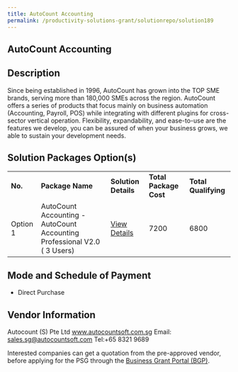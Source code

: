 ```yaml
---
title: AutoCount Accounting
permalink: /productivity-solutions-grant/solutionrepo/solution189
---
```


## AutoCount Accounting

## Description

Since being established in 1996, AutoCount has grown into the TOP SME brands, serving more than 180,000 SMEs across the region. AutoCount offers a series of products that focus mainly on business automation (Accounting, Payroll, POS) while integrating with different plugins for cross-sector vertical operation. Flexibility, expandability, and ease-to-use are the features we develop, you can be assured of when your business grows, we able to sustain your development needs.


## Solution Packages Option(s)

<table>
<tr>
<td><b>No.</b></td>
<td><b>Package Name</b></td>
<td><b>Solution Details</b></td>
<td><b>Total Package Cost</b></td>
<td><b>Total Qualifying</b></td>
</tr>
<tr>
<td>Option 1</td>
<td>AutoCount Accounting - AutoCount Accounting Professional V2.0 ( 3 Users)</td>
<td><a href='https://www.gobusiness.gov.sg/images/psg/AutoCount_20200013_Annex_3_20200625142956_Part_4.pdf'>View Details</a></td>
<td>7200</td>
<td>6800</td>
</tr>
</table>

## Mode and Schedule of Payment

 - Direct Purchase

## Vendor Information

 Autocount (S) Pte Ltd
www.autocountsoft.com.sg
Email: sales.sg@autocountsoft.com
Tel:+65 8321 9689

Interested companies can get a quotation from the pre-approved vendor, before applying for the PSG through the <a href='https://www.businessgrants.gov.sg/'>Business Grant Portal (BGP)</a>.

<script src="/jquery/resize-tables.js"></script>
